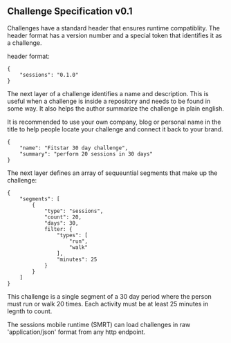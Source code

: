 ## Challenge Specification v0.1

Challenges have a standard header that ensures runtime compatiblity. The header format has a version number and a special token that identifies it as a challenge.

header format: 

	{ 
		"sessions": "0.1.0"
	}

The next layer of a challenge identifies a name and description. This is useful when a challenge is inside a repository and needs to be found in some way. It also helps the author summarize the challenge in plain english.

It is recommended to use your own company, blog or personal name in the title to help people locate your challenge and connect it back to your brand.

	{ 
		"name": "Fitstar 30 day challenge",
		"summary": "perform 20 sessions in 30 days"
	}

The next layer defines an array of sequeuntial segments that make up the challenge:

	{ 
		"segments": [ 
			{ 
				"type": "sessions",
				"count": 20,
				"days": 30,
				filter: { 
					"types": [ 
						"run",
						"walk"
					],
					"minutes": 25
				}
			}
		]
	}

This challenge is a single segment of a 30 day period where the person must run or walk 20 times. Each activity must be at least 25 minutes in legnth to count.

The sessions mobile runtime (SMRT) can load challenges in raw 'application/json' format from any http endpoint.
